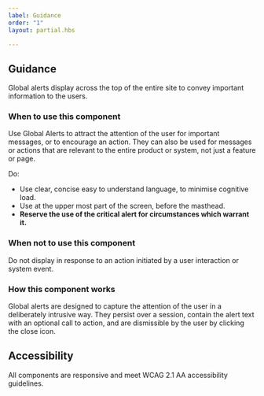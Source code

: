 ```yaml
---
label: Guidance
order: "1"
layout: partial.hbs

---
```

## Guidance

Global alerts display across the top of the entire site to convey important information to the users.

### When to use this component

Use Global Alerts to attract the attention of the user for important messages, or to encourage an action. They can also be used for messages or actions that are relevant to the entire product or system, not just a feature or page.

Do:

* Use clear, concise easy to understand language, to minimise cognitive load.
* Use at the upper most part of the screen, before the masthead.
* **Reserve the use of the critical alert for circumstances which warrant it.**

### When not to use this component

Do not display in response to an action initiated by a user interaction or system event.

### How this component works

Global alerts are designed to capture the attention of the user in a deliberately intrusive way. They persist over a session, contain the alert text with an optional call to action, and are dismissible by the user by clicking the close icon.

## Accessibility

All components are responsive and meet WCAG 2.1 AA accessibility guidelines.